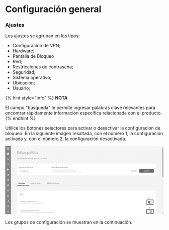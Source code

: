 # Configuración general

### **Ajustes**

Los ajustes se agrupan en los tipos:

* Configuración de VPN;
* Hardware;
* Pantalla de Bloqueo
* Red;
* Restricciones de contraseña;
* Seguridad;
* Sistema operativo;
* Ubicación;
* Usuario;

{% hint style="info" %}
**NOTA**

El campo "búsqueda" le permite ingresar palabras clave relevantes para encontrar rápidamente información específica relacionada con el producto.
{% endhint %}

Utilice los botones selectores para activar o desactivar la configuración de bloqueo. En la siguiente imagen resaltada, con el número 1, la configuración activada y, con el número 2, la configuración desactivada.

![](<../../../.gitbook/assets/6 (17).png>)

Los grupos de configuración se muestran en la continuación.
